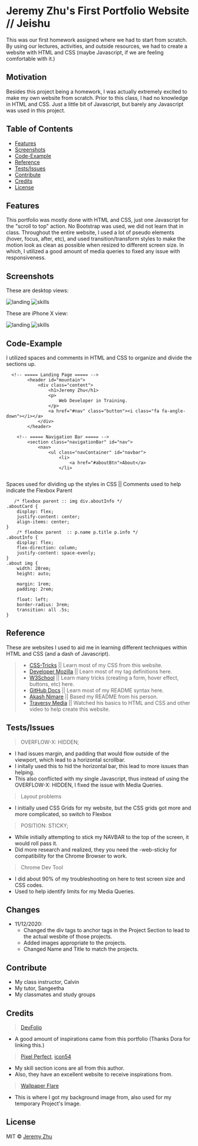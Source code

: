 # Jeremy Zhu's First Portfolio Website // Jeishu

This was our first homework assigned where we had to start from scratch. By using our lectures, activities, and outside resources, we had to create a website with HTML and CSS (maybe Javascript, if we are feeling comfortable with it.)

## Motivation

Besides this project being a homework, I was actually extremely excited to make my own website from scratch. Prior to this class, I had no knowledge in HTML and CSS. Just a little bit of Javascript, but barely any Javascript was used in this project.

## Table of Contents

* [Features](#Features)
* [Screenshots](#Screenshots)
* [Code-Example](#Code-Example)
* [Reference](#Reference)
* [Tests/Issues](#Test/Issues)
* [Contribute](#Contribute)
* [Credits](#Credits)
* [License](#License)

## Features

This portfolio was mostly done with HTML and CSS, just one Javascript for the "scroll to top" action. No Bootstrap was used, we did not learn that in class. 
Throughout the entire website, I used a lot of pseudo elements (hover, focus, after, etc), and used transition/transform styles to make the motion look as clean as possible when resized to different screen size. In which, I utilized a good amount of media queries to fixed any issue with responsiveness.

## Screenshots

These are desktop views:

![landing](./images/README-pics/landingpage.jpg)
![skills](./images/README-pics/skillspage.jpg)

These are iPhone X view:

![landing](./images/README-pics/landing.png)
![skills](./images/README-pics/skills.png)

## Code-Example

I utilized spaces and comments in HTML and CSS to organize and divide the sections up.
```
  <!-- ===== Landing Page ===== -->
        <header id="mountain">
            <div class="content">
                <h1>Jeremy Zhu</h1>
                <p>
                    Web Developer in Training.
                </p>
                <a href="#nav" class="button"><i class="fa fa-angle-down"></i></a>
            </div>
        </header>
        
    <!-- ===== Navigation Bar ===== -->
        <section class="navigationBar" id="nav">
            <nav>
                <ul class="navContainer" id="navbar"> 
                    <li>
                        <a href="#aboutBtn">About</a>
                    </li>
                
```
Spaces used for dividing up the styles in CSS || Comments used to help indicate the Flexbox Parent
```
   /* flexbox parent :: img div.aboutInfo */
.aboutCard {
    display: flex;
    justify-content: center;
    align-items: center;
}
    /* flexbox parent  :: p.name p.title p.info */
.aboutInfo {
    display: flex;
    flex-direction: column;
    justify-content: space-evenly;
}
.about img {
    width: 20rem;
    height: auto;

    margin: 1rem;
    padding: 2rem;

    float: left;
    border-radius: 3rem;
    transition: all .5s;
}
```

## Reference

These are websites I used to aid me in learning different techniques within HTML and CSS (and a dash of Javascript).
> - [CSS-Tricks](https://css-tricks.com/) || Learn most of my CSS from this website.
> - [Developer Mozilla](https://developer.mozilla.org/en-US/) || Learn most of my tag definitions here.
> - [W3School](https://www.w3schools.com/) || Learn many tricks (creating a form, hover effect, buttons, etc) here.
> - [GitHub Docs](https://docs.github.com/en/free-pro-team@latest/github/writing-on-github/basic-writing-and-formatting-syntax) || Learn most of my README syntax here.
> - [Akash Nimare](https://medium.com/@meakaakka/a-beginners-guide-to-writing-a-kickass-readme-7ac01da88ab3) || Based my README from his person.
> - [Traversy Media](https://www.youtube.com/channel/UC29ju8bIPH5as8OGnQzwJyA) || Watched his basics to HTML and CSS and other video to help create this website.

## Tests/Issues

> OVERFLOW-X: HIDDEN;
- I had issues margin, and padding that would flow outside of the viewport, which lead to a horizontal scrollbar.
- I initally used this to hid the horizontal bar, this lead to more issues than helping.
- This also conflicted with my single Javascript, thus instead of using the OVERFLOW-X: HIDDEN, I fixed the issue with Media Queries.
> Layout problems 
- I initially used CSS Grids for my website, but the CSS grids got more and more complicated, so switch to Flexbox
> POSITION: STICKY;
- While initially attempting to stick my NAVBAR to the top of the screen, it would roll pass it.
- Did more research and realized, they you need the -web-sticky for compatibility for the Chrome Browser to work.
> Chrome Dev Tool
- I did about 90% of my troubleshooting on here to test screen size and CSS codes.
- Used to help identify limits for my Media Queries.

## Changes

- 11/12/2020: 
    * Changed the div tags to anchor tags in the Project Section to lead to the actual wesbite of those projects.
    * Added images appropriate to the projects.
    * Changed Name and Title to match the projects.

## Contribute

- My class instructor, Calvin
- My tutor, Sangeetha
- My classmates and study groups

## Credits

> [DevFolio](https://bootstrapmade.com/demo/themes/DevFolio/)
- A good amount of inspirations came from this portfolio (Thanks Dora for linking this.)

> [Pixel Perfect](https://www.flaticon.com/authors/pixel-perfect), [icon54](https://icon54.com/)
- My skill section icons are all from this author.
- Also, they have an excellent website to receive inspirations from.

> [Wallpaper Flare](https://www.wallpaperflare.com/)
- This is where I got my background image from, also used for my temporary Project's Image.

## License

MIT © [Jeremy Zhu](2020)

